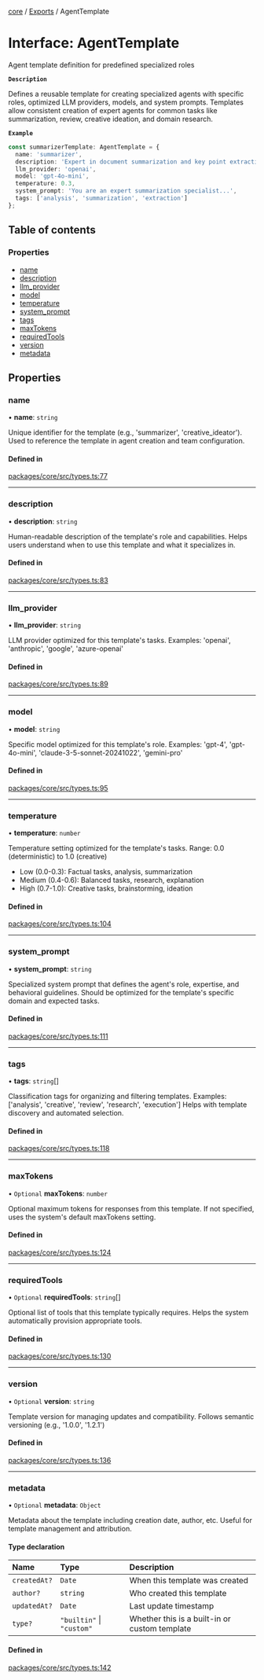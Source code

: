 <!-- 
 ⚠️  AUTO-GENERATED FILE - DO NOT EDIT MANUALLY
 This file is automatically generated by scripts/docs-generator.js
 To make changes, edit the source TypeScript files or update the generator script
-->

[core](../../) / [Exports](../modules) / AgentTemplate

# Interface: AgentTemplate

Agent template definition for predefined specialized roles

**`Description`**

Defines a reusable template for creating specialized agents with specific roles,
optimized LLM providers, models, and system prompts. Templates allow consistent
creation of expert agents for common tasks like summarization, review,
creative ideation, and domain research.

**`Example`**

```typescript
const summarizerTemplate: AgentTemplate = {
  name: 'summarizer',
  description: 'Expert in document summarization and key point extraction',
  llm_provider: 'openai',
  model: 'gpt-4o-mini',
  temperature: 0.3,
  system_prompt: 'You are an expert summarization specialist...',
  tags: ['analysis', 'summarization', 'extraction']
};
```

## Table of contents

### Properties

- [name](AgentTemplate#name)
- [description](AgentTemplate#description)
- [llm\_provider](AgentTemplate#llm_provider)
- [model](AgentTemplate#model)
- [temperature](AgentTemplate#temperature)
- [system\_prompt](AgentTemplate#system_prompt)
- [tags](AgentTemplate#tags)
- [maxTokens](AgentTemplate#maxtokens)
- [requiredTools](AgentTemplate#requiredtools)
- [version](AgentTemplate#version)
- [metadata](AgentTemplate#metadata)

## Properties

### name

• **name**: `string`

Unique identifier for the template (e.g., 'summarizer', 'creative_ideator').
Used to reference the template in agent creation and team configuration.

#### Defined in

[packages/core/src/types.ts:77](https://github.com/woojubb/robota/blob/cf184f3e050cee8add4bdfe80fb4ff70f9d0ed40/packages/core/src/types.ts#L77)

___

### description

• **description**: `string`

Human-readable description of the template's role and capabilities.
Helps users understand when to use this template and what it specializes in.

#### Defined in

[packages/core/src/types.ts:83](https://github.com/woojubb/robota/blob/cf184f3e050cee8add4bdfe80fb4ff70f9d0ed40/packages/core/src/types.ts#L83)

___

### llm\_provider

• **llm\_provider**: `string`

LLM provider optimized for this template's tasks.
Examples: 'openai', 'anthropic', 'google', 'azure-openai'

#### Defined in

[packages/core/src/types.ts:89](https://github.com/woojubb/robota/blob/cf184f3e050cee8add4bdfe80fb4ff70f9d0ed40/packages/core/src/types.ts#L89)

___

### model

• **model**: `string`

Specific model optimized for this template's role.
Examples: 'gpt-4', 'gpt-4o-mini', 'claude-3-5-sonnet-20241022', 'gemini-pro'

#### Defined in

[packages/core/src/types.ts:95](https://github.com/woojubb/robota/blob/cf184f3e050cee8add4bdfe80fb4ff70f9d0ed40/packages/core/src/types.ts#L95)

___

### temperature

• **temperature**: `number`

Temperature setting optimized for the template's tasks.
Range: 0.0 (deterministic) to 1.0 (creative)
- Low (0.0-0.3): Factual tasks, analysis, summarization
- Medium (0.4-0.6): Balanced tasks, research, explanation
- High (0.7-1.0): Creative tasks, brainstorming, ideation

#### Defined in

[packages/core/src/types.ts:104](https://github.com/woojubb/robota/blob/cf184f3e050cee8add4bdfe80fb4ff70f9d0ed40/packages/core/src/types.ts#L104)

___

### system\_prompt

• **system\_prompt**: `string`

Specialized system prompt that defines the agent's role, expertise,
and behavioral guidelines. Should be optimized for the template's
specific domain and expected tasks.

#### Defined in

[packages/core/src/types.ts:111](https://github.com/woojubb/robota/blob/cf184f3e050cee8add4bdfe80fb4ff70f9d0ed40/packages/core/src/types.ts#L111)

___

### tags

• **tags**: `string`[]

Classification tags for organizing and filtering templates.
Examples: ['analysis', 'creative', 'review', 'research', 'execution']
Helps with template discovery and automated selection.

#### Defined in

[packages/core/src/types.ts:118](https://github.com/woojubb/robota/blob/cf184f3e050cee8add4bdfe80fb4ff70f9d0ed40/packages/core/src/types.ts#L118)

___

### maxTokens

• `Optional` **maxTokens**: `number`

Optional maximum tokens for responses from this template.
If not specified, uses the system's default maxTokens setting.

#### Defined in

[packages/core/src/types.ts:124](https://github.com/woojubb/robota/blob/cf184f3e050cee8add4bdfe80fb4ff70f9d0ed40/packages/core/src/types.ts#L124)

___

### requiredTools

• `Optional` **requiredTools**: `string`[]

Optional list of tools that this template typically requires.
Helps the system automatically provision appropriate tools.

#### Defined in

[packages/core/src/types.ts:130](https://github.com/woojubb/robota/blob/cf184f3e050cee8add4bdfe80fb4ff70f9d0ed40/packages/core/src/types.ts#L130)

___

### version

• `Optional` **version**: `string`

Template version for managing updates and compatibility.
Follows semantic versioning (e.g., '1.0.0', '1.2.1')

#### Defined in

[packages/core/src/types.ts:136](https://github.com/woojubb/robota/blob/cf184f3e050cee8add4bdfe80fb4ff70f9d0ed40/packages/core/src/types.ts#L136)

___

### metadata

• `Optional` **metadata**: `Object`

Metadata about the template including creation date, author, etc.
Useful for template management and attribution.

#### Type declaration

| Name | Type | Description |
| :------ | :------ | :------ |
| `createdAt?` | `Date` | When this template was created |
| `author?` | `string` | Who created this template |
| `updatedAt?` | `Date` | Last update timestamp |
| `type?` | ``"builtin"`` \| ``"custom"`` | Whether this is a built-in or custom template |

#### Defined in

[packages/core/src/types.ts:142](https://github.com/woojubb/robota/blob/cf184f3e050cee8add4bdfe80fb4ff70f9d0ed40/packages/core/src/types.ts#L142)
